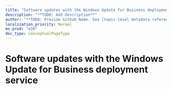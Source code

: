 ```yaml
---
title: "Software updates with the Windows Update for Business deployment service"
description: "**TODO: Add Description**"
author: "**TODO: Provide Github Name. See [topic-level metadata reference](https://msgo.azurewebsites.net/add/document/guidelines/metadata.html#topic-level-metadata)**"
localization_priority: Normal
ms.prod: "w10"
doc_type: conceptualPageType
---
```


# Software updates with the Windows Update for Business deployment service